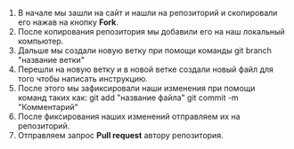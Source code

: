 1. В начале мы зашли на сайт и нашли на репозиторий и скопировали его нажав на кнопку **Fork**.
2. После копирования репозитория мы добавили его на наш локальный компьютер.
3. Дальше мы создали новую ветку при помощи команды git branch "название ветки"
4. Перешли на новую ветку и в новой ветке создали новый файл для того чтобы написать инструкцию.
5. После этого мы зафиксировали наши изменения при помощи команд таких как:
git add "название файла"
git commit -m "Комментарий"
6. После фиксирования наших изменений отправляем их на репозиторий.
7. Отправляем запрос **Pull request** автору репозитория.

